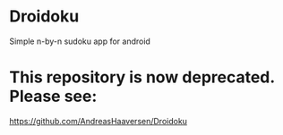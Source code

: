 # Droidoku
Simple n-by-n sudoku app for android
# This repository is now deprecated. Please see:
https://github.com/AndreasHaaversen/Droidoku

